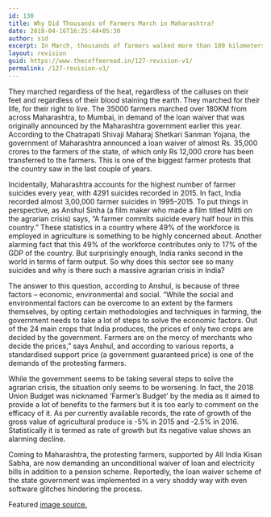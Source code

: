 ```yaml
---
id: 130
title: Why Did Thousands of Farmers March in Maharashtra?
date: 2018-04-16T16:25:44+05:30
author: sid
excerpt: In March, thousands of farmers walked more than 180 kilometers from various parts of Maharashtra to Mumbai, demanding the loan waiver that was earlier promised by the government.
layout: revision
guid: https://www.thecoffeeread.in/127-revision-v1/
permalink: /127-revision-v1/
---
```

<p class="p1">
  <span class="s1">They marched regardless of the heat, regardless of the calluses on their feet and regardless of their blood staining the earth. They marched for their life, for their right to live. The 35000 farmers marched over 180KM from across Maharashtra, to Mumbai, in demand of the loan waiver that was originally announced by the Maharashtra government earlier this year. According to the Chatrapati Shivaji Maharaj Shetkari Sanman Yojana, the government of Maharashtra announced a loan waiver of almost Rs. 35,000 crores to the farmers of the state, of which only Rs 12,000 crore has been transferred to the farmers. This is one of the biggest farmer protests that the country saw in the last couple of years.</span>
</p>

<p class="p1">
  <span class="s1">Incidentally, Maharashtra accounts for the highest number of farmer suicides every year, with 4291 suicides recorded in 2015. In fact, India recorded almost 3,00,000 farmer suicides in 1995-2015. To put things in perspective, as Anshul Sinha (a film maker who made a film titled Mitti on the agrarian crisis) says, “A farmer commits suicide every half hour in this country.” These statistics in a country where 49% of the workforce is employed in agriculture is something to be highly concerned about. Another alarming fact that this 49% of the workforce contributes only to 17% of the GDP of the country. But surprisingly enough, India ranks second in the world in terms of farm output. So why does this sector see so many suicides and why is there such a massive agrarian crisis in India?</span>
</p>

<p class="p1">
  <span class="s1">The answer to this question, according to Anshul, is because of three factors &#8211; economic, environmental and social. “While the social and environmental factors can be overcome to an extent by the farmers themselves, by opting certain methodologies and techniques in farming, the government needs to take a lot of steps to solve the economic factors. Out of the 24 main crops that India produces, the prices of only two crops are decided by the government. Farmers are on the mercy of merchants who decide the prices,” says Anshul, and according to various reports, a standardised support price (a government guaranteed price) is one of the demands of the protesting farmers.</span>
</p>

<p class="p1">
  <span class="s1">While the government seems to be taking several steps to solve the agrarian crisis, the situation only seems to be worsening. In fact, the 2018 Union Budget was nicknamed ‘Farmer’s Budget’ by the media as it aimed to provide a lot of benefits to the farmers but it is too early to comment on the efficacy of it. As per currently available records, the rate of growth of the gross value of agricultural produce is -5% in 2015 and -2.5% in 2016. Statistically it is termed as rate of growth but its negative value shows an alarming decline. </span>
</p>

<p class="p1">
  <span class="s1">Coming to Maharashtra, the protesting farmers, supported by All India Kisan Sabha, are now demanding an unconditional waiver of loan and electricity bills in addition to a pension scheme. Reportedly, the loan waiver scheme of the state government was implemented in a very shoddy way with even software glitches hindering the process.</span>
</p>

Featured [image source.](http://www.dnaindia.com/india/report-mumbai-no-traffic-diversions-due-to-farmers-march-2593064)